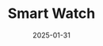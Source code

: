 ---
title: "Smart Watch"
date: 2025-01-31
store: Amazon
affiliate_link: https://amzn.to/sample-link
layout: product
categories: [Technology]
subcategories: [Audio]
tags: ["featured", "weekly"]
images:
  - /assets/img/product-img/pro-big-1.jpg
  - /assets/img/product-img/product1.jpg

short_description: January - Premium wireless earbuds with noise cancellation and long battery life.
description: This is detailed Description - January
---